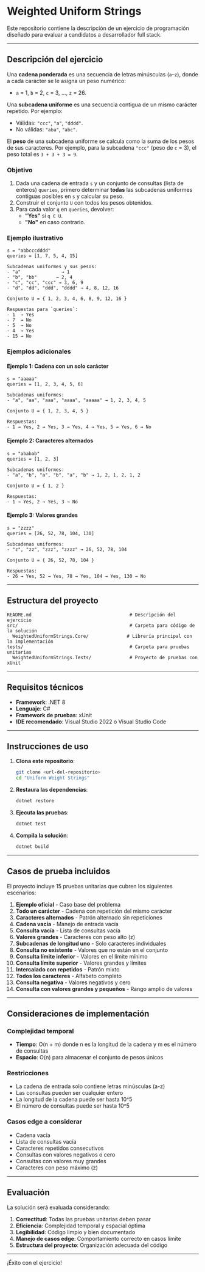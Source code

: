 # Weighted Uniform Strings

Este repositorio contiene la descripción de un ejercicio de programación diseñado para evaluar a candidatos a desarrollador full stack.

---

## Descripción del ejercicio

Una **cadena ponderada** es una secuencia de letras minúsculas (`a`–`z`), donde a cada carácter se le asigna un peso numérico:

- `a` = 1, `b` = 2, `c` = 3, …, `z` = 26.

Una **subcadena uniforme** es una secuencia contigua de un mismo carácter repetido. Por ejemplo:

- Válidas: `"ccc"`, `"a"`, `"dddd"`.
- No válidas: `"aba"`, `"abc"`.

El **peso** de una subcadena uniforme se calcula como la suma de los pesos de sus caracteres. Por ejemplo, para la subcadena `"ccc"` (peso de `c` = 3), el peso total es `3 + 3 + 3 = 9`.

### Objetivo

1. Dada una cadena de entrada `s` y un conjunto de consultas (lista de enteros) `queries`, primero determinar **todas** las subcadenas uniformes contiguas posibles en `s` y calcular su peso.
2. Construir el conjunto `U` con todos los pesos obtenidos.
3. Para cada valor `q` en `queries`, devolver:
   - **"Yes"** si `q ∈ U`.
   - **"No"** en caso contrario.

### Ejemplo ilustrativo

```text
s = "abbcccdddd"
queries = [1, 7, 5, 4, 15]

Subcadenas uniformes y sus pesos:
- "a"               → 1
- "b", "bb"       → 2, 4
- "c", "cc", "ccc" → 3, 6, 9
- "d", "dd", "ddd", "dddd" → 4, 8, 12, 16

Conjunto U = { 1, 2, 3, 4, 6, 8, 9, 12, 16 }

Respuestas para `queries`:
- 1  → Yes
- 7  → No
- 5  → No
- 4  → Yes
- 15 → No
```

### Ejemplos adicionales

#### Ejemplo 1: Cadena con un solo carácter
```text
s = "aaaaa"
queries = [1, 2, 3, 4, 5, 6]

Subcadenas uniformes:
- "a", "aa", "aaa", "aaaa", "aaaaa" → 1, 2, 3, 4, 5

Conjunto U = { 1, 2, 3, 4, 5 }

Respuestas:
- 1 → Yes, 2 → Yes, 3 → Yes, 4 → Yes, 5 → Yes, 6 → No
```

#### Ejemplo 2: Caracteres alternados
```text
s = "ababab"
queries = [1, 2, 3]

Subcadenas uniformes:
- "a", "b", "a", "b", "a", "b" → 1, 2, 1, 2, 1, 2

Conjunto U = { 1, 2 }

Respuestas:
- 1 → Yes, 2 → Yes, 3 → No
```

#### Ejemplo 3: Valores grandes
```text
s = "zzzz"
queries = [26, 52, 78, 104, 130]

Subcadenas uniformes:
- "z", "zz", "zzz", "zzzz" → 26, 52, 78, 104

Conjunto U = { 26, 52, 78, 104 }

Respuestas:
- 26 → Yes, 52 → Yes, 78 → Yes, 104 → Yes, 130 → No
```

---

## Estructura del proyecto

```plaintext
README.md                                    # Descripción del ejercicio
src/                                         # Carpeta para código de la solución
  WeightedUniformStrings.Core/              # Librería principal con la implementación
tests/                                       # Carpeta para pruebas unitarias
  WeightedUniformStrings.Tests/              # Proyecto de pruebas con xUnit
```

---

## Requisitos técnicos

- **Framework**: .NET 8
- **Lenguaje**: C#
- **Framework de pruebas**: xUnit
- **IDE recomendado**: Visual Studio 2022 o Visual Studio Code

---

## Instrucciones de uso

1. **Clona este repositorio**:
   ```bash
   git clone <url-del-repositorio>
   cd "Uniform Weight Strings"
   ```

2. **Restaura las dependencias**:
   ```bash
   dotnet restore
   ```

3. **Ejecuta las pruebas**:
   ```bash
   dotnet test
   ```

4. **Compila la solución**:
   ```bash
   dotnet build
   ```

---

## Casos de prueba incluidos

El proyecto incluye 15 pruebas unitarias que cubren los siguientes escenarios:

1. **Ejemplo oficial** - Caso base del problema
2. **Todo un carácter** - Cadena con repetición del mismo carácter
3. **Caracteres alternados** - Patrón alternado sin repeticiones
4. **Cadena vacía** - Manejo de entrada vacía
5. **Consulta vacía** - Lista de consultas vacía
6. **Valores grandes** - Caracteres con peso alto (z)
7. **Subcadenas de longitud uno** - Solo caracteres individuales
8. **Consulta no existente** - Valores que no están en el conjunto
9. **Consulta límite inferior** - Valores en el límite mínimo
10. **Consulta límite superior** - Valores grandes y límites
11. **Intercalado con repetidos** - Patrón mixto
12. **Todos los caracteres** - Alfabeto completo
13. **Consulta negativa** - Valores negativos y cero
14. **Consulta con valores grandes y pequeños** - Rango amplio de valores

---

## Consideraciones de implementación

### Complejidad temporal
- **Tiempo**: O(n + m) donde n es la longitud de la cadena y m es el número de consultas
- **Espacio**: O(n) para almacenar el conjunto de pesos únicos

### Restricciones
- La cadena de entrada solo contiene letras minúsculas (a-z)
- Las consultas pueden ser cualquier entero
- La longitud de la cadena puede ser hasta 10^5
- El número de consultas puede ser hasta 10^5

### Casos edge a considerar
- Cadena vacía
- Lista de consultas vacía
- Caracteres repetidos consecutivos
- Consultas con valores negativos o cero
- Consultas con valores muy grandes
- Caracteres con peso máximo (z)

---

## Evaluación

La solución será evaluada considerando:

1. **Correctitud**: Todas las pruebas unitarias deben pasar
2. **Eficiencia**: Complejidad temporal y espacial óptima
3. **Legibilidad**: Código limpio y bien documentado
4. **Manejo de casos edge**: Comportamiento correcto en casos límite
5. **Estructura del proyecto**: Organización adecuada del código

---

¡Éxito con el ejercicio!

